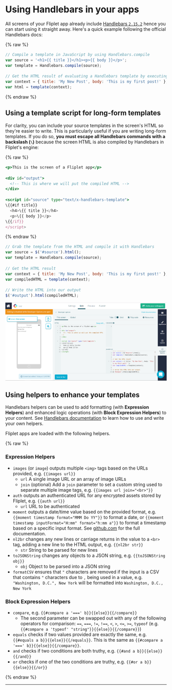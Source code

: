 # Using Handlebars in your apps

All screens of your Fliplet app already include [Handlebars `2.15.2`](https://handlebarsjs.com/) hence you can start using it straight away. Here's a quick example following the official Handlebars docs:

{% raw %}
```js
// Compile a template in JavaScript by using Handlebars.compile
var source = '<h1>{{ title }}</h1><p>{{ body }}</p>';
var template = Handlebars.compile(source);

// Get the HTML result of evaluating a Handlebars template by executing the template with a context.
var context = { title: 'My New Post', body: 'This is my first post!' };
var html = template(context);
```
{% endraw %}

## Using a template script for long-form templates

For clarity, you can include your source templates in the screen's HTML so they're easier to write. This is particularly useful if you are writing long-form templates. If you do so, **you must escape all Handlebars commands with a backslash (`\`)** because the screen HTML is also compiled by Handlebars in Fliplet's engine:

{% raw %}
```handlebars
<p>This is the screen of a Fliplet app</p>

<div id="output">
  <!-- This is where we will put the compiled HTML -->
</div>

<script id="source" type="text/x-handlebars-template">
\{{#if title}}
  <h4>\{{ title }}</h4>
  <p>\{{ body }}</p>
\{{/if}}
</script>
```
{% endraw %}

```js
// Grab the template from the HTML and compile it with Handlebars
var source = $('#source').html();
var template = Handlebars.compile(source);

// Get the HTML result
var context = { title: 'My New Post', body: 'This is my first post!' };
var compiledHTML = template(context);

// Write the HTML into our output
$('#output').html(compiledHTML);
```

<img src="../../assets/img/handlebars.png" />

## Using helpers to enhance your templates

Handlebars helpers can be used to add formatting (with **Expression Helpers**) and enhanced logic operations (with **Block Expression Helpers**) to your content. See [Handlebars documentation](https://handlebarsjs.com/) to learn how to use and write your own helpers.

Fliplet apps are loaded with the following helpers.

{% raw %}

### Expression Helpers

- `images` (or `image`) outputs multiple `<img>` tags based on the URLs provided, e.g. `{{images url}}`
   - `url` A single image URL or an array of image URLs
   - `join` (optional) Add a `join` parameter to set a custom string used to separate multiple image tags, e.g. `{{images url join="<br>"}}`
- `auth` outputs an authenticated URL for any encrypted assets stored by Fliplet, e.g. `{{auth url}}`
   - `url` URL to be authenticated
- `moment` outputs a date/time value based on the provided format, e.g. `{{moment timestamp format="MMM Do YY"}}` to format a date, or `{{moment timestamp inputFormat="H:mm" format="h:mm a"}}` to format a timestamp based on a specific input format. See [github.com](https://github.com/Fliplet/handlebars-helper-moment/blob/master/README.md) for the full documentation.
- `nl2br` changes any new lines or carriage returns in the value to a `<br>` tag, adding a new line to the HTML output, e.g. `{{nl2br str}}`
   - `str` String to be parsed for new lines
- `toJSONString` changes any objects to a JSON string, e.g. `{{toJSONString obj}}`
   - `obj` Object to be parsed into a JSON string
- `formatCSV` ensures that `"` characters are removed if the input is a CSV that contains `"` characters due to `,` being used in a value, e.g. `"Washington, D.C.", New York` will be formatted into `Washington, D.C., New York`

### Block Expression Helpers

- `compare`, e.g. `{{#compare a '===' b}}{{else}}{{/compare}}`
   - The second parameter can be swapped out with any of the following operators for comparison: `==`, `===`, `!=`, `!==`, `<`, `>`, `<=`, `>=`, `typeof` (e.g. `{{#compare a 'typeof' "string"}}{{else}}{{/compare}}`)
- `equals` checks if two values provided are exactly the same, e.g. `{{#equals a b}}{{else}}{{/equals}}`. This is the same as `{{#compare a '===' b}}{{else}}{{/compare}}`.
- `and` checks if two conditions are both truthy, e.g. `{{#and a b}}{{else}}{{/and}}`
- `or` checks if one of the two conditions are truthy, e.g. `{{#or a b}}{{else}}{{/or}}`

{% endraw %}

---

